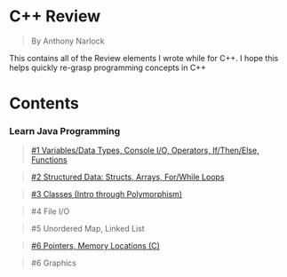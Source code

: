 # <b>C++ Review</b>
> By Anthony Narlock

This contains all of the Review elements I wrote while for C++. I hope this helps quickly re-grasp programming concepts in C++

# <b>Contents</b>

### <b>Learn Java Programming</b>

> [#1 Variables/Data Types, Console I/O, Operators, If/Then/Else, Functions](https://github.com/narlock/cpp-archive/blob/main/Review/Learn%20C%2B%2B/basics.cpp)

> [#2 Structured Data: Structs, Arrays, For/While Loops](https://github.com/narlock/cpp-archive/blob/main/Review/Learn%20C%2B%2B/arrays.cpp)

> [#3 Classes (Intro through Polymorphism)](https://github.com/narlock/cpp-archive/tree/main/Review/Learn%20C%2B%2B/Classes%20I)

> #4 File I/O

> #5 Unordered Map, Linked List

> [#6 Pointers, Memory Locations (C)](https://github.com/narlock/cpp-archive/blob/main/C%20Review/pointers.c)

> #6 Graphics
